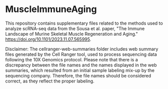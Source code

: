 # MuscleImmuneAging

This repository contains supplementary files related to the methods used to analyze scRNA-seq data from the Sousa et al. paper, "The Immune Landscape of Murine Skeletal Muscle Regeneration and Aging." https://doi.org/10.1101/2023.11.07.565995.

Disclaimer: The cellranger-web-summaries folder includes web summary files generated by the Cell Ranger tool, used to process sequencing data following the 10X Genomics protocol. Please note that there is a discrepancy between the file names and the names displayed in the web summaries, which resulted from an initial sample labeling mix-up by the sequencing company. Therefore, the file names should be considered correct, as they reflect the proper labeling.
